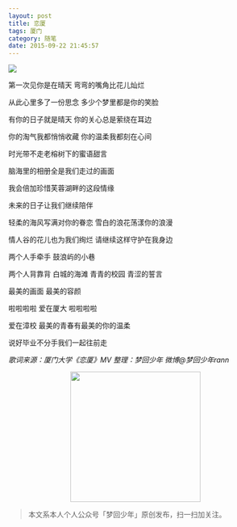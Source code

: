 ```yaml
---
layout: post
title: 恋厦
tags: 厦门
category: 随笔
date: 2015-09-22 21:45:57
---
```


![](http://7xlkoc.com1.z0.glb.clouddn.com/天鹅.jpg)

第一次见你是在晴天 弯弯的嘴角比花儿灿烂 

从此心里多了一份思念 多少个梦里都是你的笑脸 

有你的日子就是晴天 你的关心总是萦绕在耳边 

你的淘气我都悄悄收藏 你的温柔我都刻在心间 

时光带不走老榕树下的蜜语甜言 

脑海里的相册全是我们走过的画面 

我会倍加珍惜芙蓉湖畔的这段情缘 

未来的日子让我们继续陪伴 

轻柔的海风写满对你的眷恋 雪白的浪花荡漾你的浪漫 

情人谷的花儿也为我们绚烂 请继续这样守护在我身边 

两个人手牵手 鼓浪屿的小巷 

两个人背靠背 白城的海滩 青青的校园 青涩的誓言 

最美的画面 最美的容颜 

啦啦啦啦 爱在厦大 啦啦啦啦 

爱在漳校 最美的青春有最美的你的温柔 

说好毕业不分手我们一起往前走

_歌词来源：厦门大学《恋厦》MV
整理：梦回少年 微博@梦回少年rann_

<div align="center">
<img src="http://rann.cc/assets/img/qrcode-logo.png" width="258" height="258" />
</div>

> 本文系本人个人公众号「梦回少年」原创发布，扫一扫加关注。